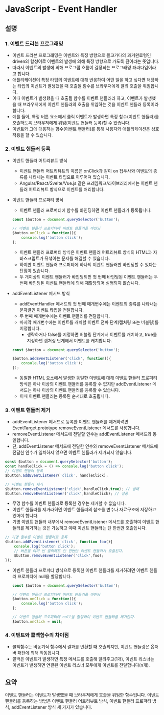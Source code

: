 # JavaScript - Event Handler

## 설명

### 1. 이벤트 드리븐 프로그래밍

- 이벤트 드리븐 프로그래밍은 이벤트와 특정 방향으로 몰고가다의 과거완료형인 driven의 합성어로 이벤트의 발생에 의해 특정 방향으로 가도록 된이라는 뜻입니다.
- 따라서 이벤트의 발생에 의해 프로그램 흐름이 결정되는 프로그래밍 패러다임이라고 합니다.
- 애플리케이션이 특정 타입의 이벤트에 대해 반응하여 어떤 일을 하고 싶다면 해당하는 타입의 이벤트가 발생했을 때 호출될 함수를 브라우저에게 알려 호출을 위임합니다.
- 이때 이벤트가 발생했을 때 호출될 함수를 이벤트 핸들러라 하고, 이벤트가 발생했을 때 브라우저에게 이벤트 핸들러의 호출을 위임하는 것을 이벤트 핸들러 등록이라 합니다.
- 예를 들어, 특정 버튼 요소에서 클릭 이벤트가 발생하면 특정 함수(이벤트 핸들러)를 호출하도록 브라우저에게 위임(이벤트 핸들러 등록)할 수 있습니다.
- 이벤트와 그에 대응하는 함수(이벤트 핸들러)를 통해 사용자와 애플리케이션은 상호작용을 할 수 있습니다.

### 2. 이벤트 핸들러 등록

- 이벤트 핸들러 어트리뷰트 방식
  - 이벤트 핸들러 어트리뷰트의 이름은 onClick과 같이 on 접두사와 이벤트의 종류를 나타내는 이벤트 타입으로 이루어져 있습니다.
  - Angular/React/Svelte/Vue.js 같은 프레임워크/라이브러리에서는 이벤트 핸들러 어트리뷰트 방식으로 이벤트를 처리합니다.
- 이벤트 핸들러 프로퍼티 방식
  - 이벤트 핸들러 프로퍼티에 함수를 바인딩하면 이벤트 핸들러가 등록됩니다.
  
  ```js
  const $button = document.querySelector('button');
  
  // 이벤트 핸들러 프로퍼티에 이벤트 핸들러를 바인딩
  $button.onClick = function(){
      console.log('button click');
  };
  ```

  - 이벤트 핸들러 프로퍼티 방식은 이벤트 핸들러 어트리뷰트 방식의 HTML과 자바스크립트가 뒤섞이는 문제를 해결할 수 있습니다.
  - 하지만 이벤트 핸들러 프로퍼티에 하나의 이벤트 핸들러만 바인딩할 수 있다는 단점이 있습니다.
  - 두 개이상의 이벤트 핸들러가 바인딩되면 첫 번째 바인딩된 이벤트 핸들러는 두 번째 바인딩된 이벤트 핸들러에 의해 재할당되어 실행되지 않습니다.
- addEventListener 메서드 방식
  - addEventHandler 메서드의 첫 번째 매개변수에는 이벤트의 종류를 나타내는 문자열인 이벤트 타입을 전달합니다.
  - 두 번째 매개변수에는 이벤트 핸들러를 전달합니다.
  - 마지막 매개변수에는 이벤트를 캐치할 이벤트 전파 단계(캡처링 또는 버블링)를 지정합니다.
    - 생략하거나 false를 지정하면 버블링 단계에서 이벤트를 캐치하고, true를 지정하면 캡처링 단계에서 이벤트를 캐치합니다.
  ```js
  const $button = document.querySelector('button');

  $button.addEvnetListener('click', function(){
      console.log('button click');
  });
  ```
  - 동일한 HTML 요소에서 발생한 동일한 이벤트에 대해 이벤트 핸들러 프로퍼티 방식은 하나 이상의 이벤트 핸들러를 등록할 수 없지만 addEventListener 메서드는 하나 이상의 이벤트 핸들러를 등록할 수 있습니다.
  - 이때 이벤트 핸들러는 등록된 순서대로 호출됩니다.

### 3. 이벤트 핸들러 제거

- addEventListener 메서드로 등록한 이벤트 핸들러를 제거하려면 EventTarget.prototype.removeEventListener 메서드를 사용합니다.
- removeEventListener 메서드에 전달할 인수는 addEventListener 메서드와 동일합니다.
- 단, addEventListener 메서드에 전달한 인수와 removeEventListener 메서드에 전달한 인수가 일치하지 않으면 이벤트 핸들러가 제거되지 않습니다.
  
```js
const $button = document.querySelector('button');
const handleClick = () => console.log('button click');
// 이벤트 핸들러 등록
$button.addEventListener('click', handleClick);

// 이벤트 핸들러 제거
$button.removeEventListener('click',handleClick,true); // 실패
$button.removeEventListener('click',handleClick); // 성공
```
- 무명 함수를 이벤트 핸들러로 등록한 경우는 제거할 수 없습니다.
- 이벤트 핸들러를 제거라혀면 이벤트 핸들러의 참조를 변수나 자료구조에 저장하고 있어야 합니다.
- 기명 이벤트 핸들러 내부에서 removeEventListener 메서드를 호출하여 이벤트 핸들러를 제거하는 것은 가능하고 이때 이벤트 핸들러는 단 한번만 호출됩니다.
```js
// 기명 함수를 이벤트 핸들러로 등록
$button.addEventListener('click', function foo(){
    console.log('button click');
    // 버튼을 여러 번 클릭해도 단 한번만 이벤트 핸들러가 호출된다.
    $button.removeEventListener('click',foo);
});
```
- 이벤트 핸들러 프로퍼티 방식으로 등록한 이벤트 핸들러를 제거하려면 이벤트 핸들러 프로퍼티에 null을 할당합니다.
  ```js
  const $button = document.querySelector('button');
  
  // 이벤트 핸들러 프로퍼티에 이벤트 핸들러를 바인딩
  $button.onClick = function(){
      console.log('button click');
  };

  // 이벤트 핸들러 프로퍼티에 null을 할당하여 이벤트 핸들러를 제거한다.
  $button.onClick = null;
  ```

### 4. 이벤트와 콜백함수의 차이점

- 콜백함수는 비동기식 함수에서 결과를 반환할 때 호출되지만, 이벤트 핸들링은 옵저버 패턴에 의해 작동됩니다.
- 콜백은 이벤트가 발생하면 특정 메서드를 호출해 알려주고(1개), 이벤트 리스너는 이벤트가 발생하면 연결된 이벤트 리스너 모두에게 이벤트를 전달합니다(n개).

## 요약

이벤트 핸들러는 이벤트가 발생했을 때 브라우저에게 호출을 위임한 함수입니다.
이벤트 핸들러를 등록하는 방법은 이벤트 핸들러 어트리뷰트 방식, 이벤트 핸들러 프로퍼티 방식, addEventListener 방식 세 가지가 있습니다.
